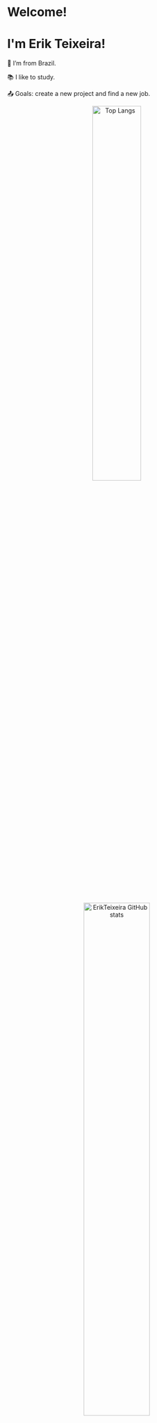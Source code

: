 # Welcome!

# I'm Erik Teixeira!

:house_with_garden: I’m from Brazil.

:books: I like to study.

:outbox_tray: Goals: create a new project and find a new job.


<div align="center">
  <a href="https://github.com/ErikTeixeira/github-readme-stats">
    <img width="47%" src="https://github-readme-stats.vercel.app/api/top-langs/?username=ErikTeixeira&layout=compact&langs_count=8&hide_border=false&title_color=76c7fc&text_color=c9d1d9&bg_color=0d1117" alt="Top Langs" style="max-width: 90%;" />
  </a>
  <br />
  <img width="55%" src="https://github-readme-stats.vercel.app/api?username=ErikTeixeira&hide=stars&count_private=true&hide_border=false&title_color=76c7fc&icon_color=76c7fc&text_color=c9d1d9&bg_color=0d1117" alt="ErikTeixeira GitHub stats" style="max-width: 90%;" />
</div>


## Learning
<p align="center">
  <a href="https://skillicons.dev">
    <img src="https://skillicons.dev/icons?i=git,linux,java,spring,mongodb,postgresql,docker" />
  </a>
</p>

<div align="center">
  <h2>🔥 Streak Stats</h2>
  <img title="🔥 Get streak stats for your profile at git.io/streak-stats" alt="ErikTeixeira's streak" src="https://github-readme-streak-stats-9m8ugfa77-denvercoder1.vercel.app/?user=ErikTeixeira&theme=monokai-metallian&hide_border=true"/>
</div>

- Thanks for visiting.

- Enjoy it!! o/
